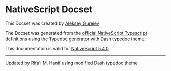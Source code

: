 NativeScript Docset
=======================

This Docset was created by [Aleksey Gureiev](https://github.com/alg)

The Docset was generated from the [official NativeScript Typescript
definitions](https://github.com/NativeScript/NativeScript/) using the
[Typedoc generator](http://typedoc.io/) with [Dash typedoc
theme](https://github.com/alg/typedoc-dash-theme).

This documentation is valid for [NativeScript 5.4.0](https://www.nativescript.org/)

---

Updated by [Rifa'i M. Hanif](https://github.com/hanreev) using modified [Dash typedoc
theme](https://github.com/hanreev/typedoc-dash-theme)

